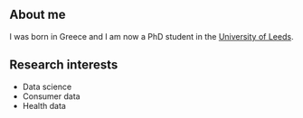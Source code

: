 ## About me

I was born in Greece and I am now a PhD student in the [University of Leeds](https://www.leeds.ac.uk/).

## Research interests

- Data science
- Consumer data
- Health data


